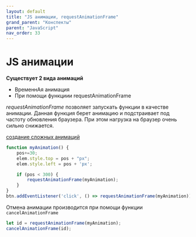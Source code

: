```yaml
---
layout: default
title: "JS анимации, requestAnimationFrame"
grand_parent: "Конспекты"
parent: "JavaScript"
nav_order: 33
---
```


# JS анимации

**Существует 2 вида анимаций**

- ВременнАя анимация
- При помощи функциии requestAnimationFrame

*requestAnimationFrame* позволяет запускать функции в качестве анимации. Данная функция берет анимацию и подстраивает под частоту обновления браузера. При этом нагрузка на браузер очень сильно снижается.

[создание сложных анимаций](https://learn.javascript.ru/js-animation#funktsii-raschyota-vremeni)

```javascript
function myAnimation() {
    pos+=30;
    elem.style.top = pos + "px";
    elem.style.left = pos + 'px';

    if (pos < 300) {
        requestAnimationFrame(myAnimation);
    }
}
btn.addEventListener('click', () => requestAnimationFrame(myAnimation));
```

Отмена анимации производится при помощи функции `cancelAnimationFrame`

```javascript
let id = requestAnimationFrame(myAnimation);
cancelAnimationFrame(id);
```
